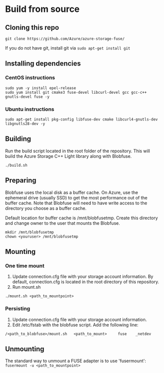 # Build from source
## Cloning this repo

    git clone https://github.com/Azure/azure-storage-fuse/

If you do not have git, install git via `sudo apt-get install git`

## Installing dependencies
### CentOS instructions

    sudo yum -y install epel-release
    sudo yum install git cmake3 fuse-devel libcurl-devel gcc gcc-c++ gnutls-devel fuse -y

### Ubuntu instructions

    sudo apt-get install pkg-config libfuse-dev cmake libcurl4-gnutls-dev libgnutls28-dev -y

## Building
Run the build script located in the root folder of the repository. This will build the Azure Storage C++ Light library along with Blobfuse.

    ./build.sh

## Preparing
Blobfuse uses the local disk as a buffer cache. On Azure, use the ephemeral drive (usually SSD) to get the most performance out of the buffer cache. Note that Blobfuse will need to have write access to the directory you choose as a buffer cache.

Default location for buffer cache is /mnt/blobfusetmp. Create this directory and change owner to the user that mounts the Blobfuse.

    mkdir /mnt/blobfusetmp
    chown <youruser> /mnt/blobfusetmp

## Mounting
### One time mount
1. Update connection.cfg file with your storage account information. By default, connection.cfg is located in the root directory of this repository.
2. Run mount.sh    

`./mount.sh <path_to_mountpoint>`

### Persisting
1. Update connection.cfg file with your storage account information.
2. Edit /etc/fstab with the blobfuse script. Add the following line:

`/<path_to_blobfuse>/mount.sh   <path_to_mount>     fuse    _netdev`

## Unmounting
The standard way to unmount a FUSE adapter is to use 'fusermount':
`fusermount -u <path_to_mountpoint>`